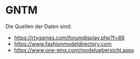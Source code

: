 # GNTM
Die Quellen der Daten sind:
* https://rtvgames.com/forumdisplay.php?f=88
* https://www.fashionmodeldirectory.com
* https://www.one-eins.com/modeluebersicht.aspx